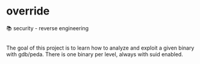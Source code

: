 # override
📚 security - reverse engineering

##
The goal of this project is to learn how to analyze and exploit a given binary with gdb/peda.
There is one binary per level, always with suid enabled.
